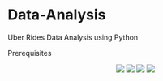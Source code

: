 # Data-Analysis
Uber Rides Data Analysis using Python 

Prerequisites 
<p align="center">

 <a href="https://img.shields.io/badge/Python-4EA94B?style=for-the-badge&logo=python&logoColor=white" alt="Python">
      <img src="https://img.shields.io/badge/Python-4EA94B?style=for-the-badge&logo=python&logoColor=white"/></a>
    
 <a href="https://img.shields.io/badge/Numpy-404D59?style=for-the-badge" alt="Numpy">
      <img src="https://img.shields.io/badge/Numpy-404D59?style=for-the-badge"/></a>
      
 <a href="https://img.shields.io/badge/React-20232A?style=for-the-badge&logo=react&logoColor=61DAFB" alt="Matplotlib">
      <img src="https://img.shields.io/badge/React-20232A?style=for-the-badge&logo=react&logoColor=61DAFB"/></a>

 <a href="https://img.shields.io/badge/Node.js-43853D?style=for-the-badge&logo=node.js&logoColor=white" alt="Seaborn">
      <img src="https://img.shields.io/badge/Node.js-43853D?style=for-the-badge&logo=node.js&logoColor=white"/></a>
</p>
